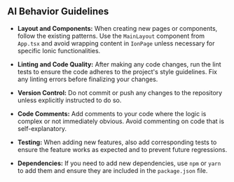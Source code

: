 ## AI Behavior Guidelines

- **Layout and Components:** When creating new pages or components, follow the existing patterns. Use the `MainLayout` component from `App.tsx` and avoid wrapping content in `IonPage` unless necessary for specific Ionic functionalities.

- **Linting and Code Quality:** After making any code changes, run the lint tests to ensure the code adheres to the project's style guidelines. Fix any linting errors before finalizing your changes.

- **Version Control:** Do not commit or push any changes to the repository unless explicitly instructed to do so.

- **Code Comments:** Add comments to your code where the logic is complex or not immediately obvious. Avoid commenting on code that is self-explanatory.

- **Testing:** When adding new features, also add corresponding tests to ensure the feature works as expected and to prevent future regressions.

- **Dependencies:** If you need to add new dependencies, use `npm` or `yarn` to add them and ensure they are included in the `package.json` file.
